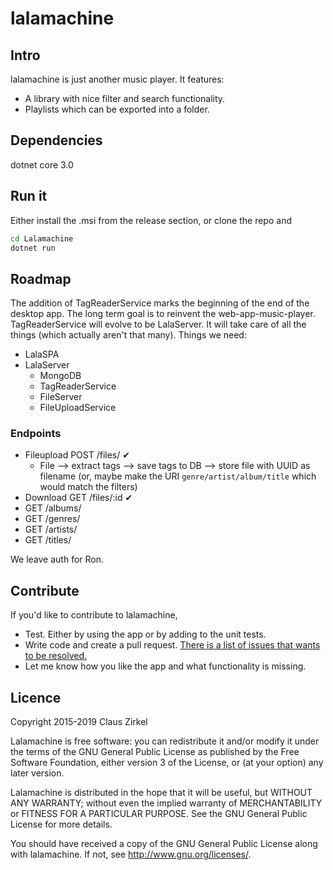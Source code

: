 # lalamachine

## Intro

lalamachine is just another music player. It features:

- A library with nice filter and search functionality.
- Playlists which can be exported into a folder.

## Dependencies

dotnet core 3.0

## Run it

Either install the .msi from the release section, or clone the repo and

```bash
cd Lalamachine
dotnet run
```

## Roadmap

The addition of TagReaderService marks the beginning of the end of the desktop app. The long term goal is to reinvent the web-app-music-player.
TagReaderService will evolve to be LalaServer. It will take care of all the things (which actually aren't that many). Things we need:

- LalaSPA
- LalaServer
  - MongoDB
  - TagReaderService
  - FileServer
  - FileUploadService

### Endpoints

- Fileupload POST /files/ ✔
  - File --> extract tags --> save tags to DB --> store file with UUID as filename (or, maybe make the URI `genre/artist/album/title` which would match the filters)
- Download GET /files/:id ✔
- GET /albums/
- GET /genres/
- GET /artists/
- GET /titles/

We leave auth for Ron.

## Contribute

If you'd like to contribute to lalamachine,

- Test. Either by using the app or by adding to the unit tests.
- Write code and create a pull request. [There is a list of issues that wants to be resolved.](https://github.com/space-santa/lalamachine/issues)
- Let me know how you like the app and what functionality is missing.

## Licence

Copyright 2015-2019 Claus Zirkel

Lalamachine is free software: you can redistribute it and/or modify
it under the terms of the GNU General Public License as published by
the Free Software Foundation, either version 3 of the License, or
(at your option) any later version.

Lalamachine is distributed in the hope that it will be useful,
but WITHOUT ANY WARRANTY; without even the implied warranty of
MERCHANTABILITY or FITNESS FOR A PARTICULAR PURPOSE. See the
GNU General Public License for more details.

You should have received a copy of the GNU General Public License
along with lalamachine. If not, see <http://www.gnu.org/licenses/>.
